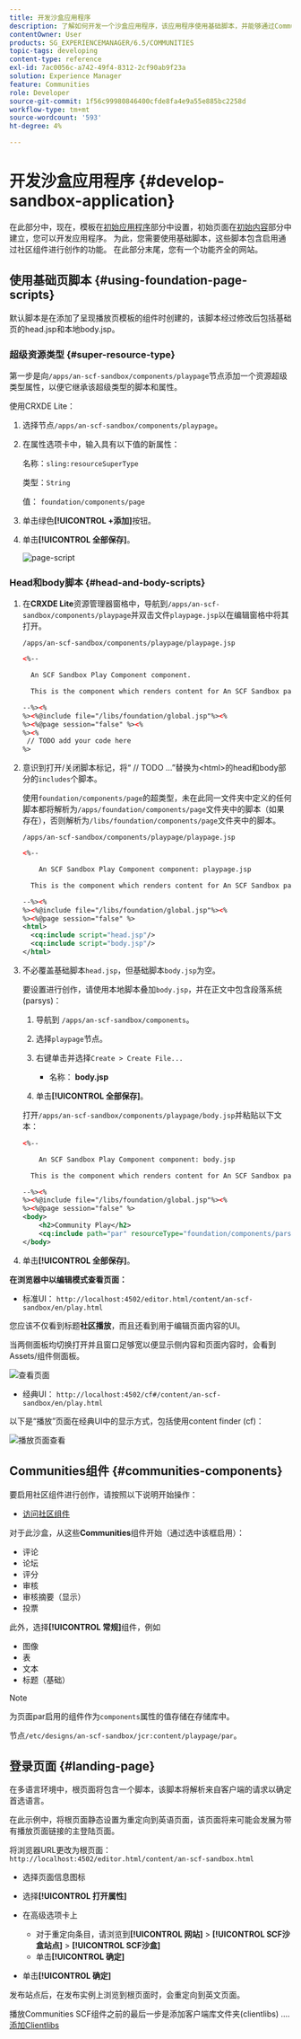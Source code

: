 ```yaml
---
title: 开发沙盒应用程序
description: 了解如何开发一个沙盒应用程序，该应用程序使用基础脚本，并能够通过Communities组件启用创作。
contentOwner: User
products: SG_EXPERIENCEMANAGER/6.5/COMMUNITIES
topic-tags: developing
content-type: reference
exl-id: 7ac0056c-a742-49f4-8312-2cf90ab9f23a
solution: Experience Manager
feature: Communities
role: Developer
source-git-commit: 1f56c99980846400cfde8fa4e9a55e885bc2258d
workflow-type: tm+mt
source-wordcount: '593'
ht-degree: 4%

---
```


# 开发沙盒应用程序  {#develop-sandbox-application}

在此部分中，现在，模板在[初始应用程序](initial-app.md)部分中设置，初始页面在[初始内容](initial-content.md)部分中建立，您可以开发应用程序。 为此，您需要使用基础脚本，这些脚本包含启用通过社区组件进行创作的功能。 在此部分末尾，您有一个功能齐全的网站。

## 使用基础页脚本 {#using-foundation-page-scripts}

默认脚本是在添加了呈现播放页模板的组件时创建的，该脚本经过修改后包括基础页的head.jsp和本地body.jsp。

### 超级资源类型 {#super-resource-type}

第一步是向`/apps/an-scf-sandbox/components/playpage`节点添加一个资源超级类型属性，以便它继承该超级类型的脚本和属性。

使用CRXDE Lite：

1. 选择节点`/apps/an-scf-sandbox/components/playpage`。
1. 在属性选项卡中，输入具有以下值的新属性：

   名称：`sling:resourceSuperType`

   类型：`String`

   值： `foundation/components/page`

1. 单击绿色&#x200B;**[!UICONTROL +添加]**&#x200B;按钮。
1. 单击&#x200B;**[!UICONTROL 全部保存]**。

   ![page-script](assets/page-script.png)

### Head和body脚本 {#head-and-body-scripts}

1. 在&#x200B;**CRXDE Lite**&#x200B;资源管理器窗格中，导航到`/apps/an-scf-sandbox/components/playpage`并双击文件`playpage.jsp`以在编辑窗格中将其打开。

   `/apps/an-scf-sandbox/components/playpage/playpage.jsp`

   ```xml
   <%--
   
     An SCF Sandbox Play Component component.
   
     This is the component which renders content for An SCF Sandbox page.
   
   --%><%
   %><%@include file="/libs/foundation/global.jsp"%><%
   %><%@page session="false" %><%
   %><%
    // TODO add your code here
   %>
   ```

1. 意识到打开/关闭脚本标记，将“ // TODO ...”替换为&lt;html>的head和body部分的`includes`个脚本。

   使用`foundation/components/page`的超类型，未在此同一文件夹中定义的任何脚本都将解析为`/apps/foundation/components/page`文件夹中的脚本（如果存在），否则解析为`/libs/foundation/components/page`文件夹中的脚本。

   `/apps/an-scf-sandbox/components/playpage/playpage.jsp`

   ```xml
   <%--
   
       An SCF Sandbox Play Component component: playpage.jsp
   
     This is the component which renders content for An SCF Sandbox page.
   
   --%><%
   %><%@include file="/libs/foundation/global.jsp"%><%
   %><%@page session="false" %>
   <html>
     <cq:include script="head.jsp"/>
     <cq:include script="body.jsp"/>
   </html>
   ```

1. 不必覆盖基础脚本`head.jsp`，但基础脚本`body.jsp`为空。

   要设置进行创作，请使用本地脚本叠加`body.jsp`，并在正文中包含段落系统(parsys)：

   1. 导航到 `/apps/an-scf-sandbox/components`。
   1. 选择`playpage`节点。
   1. 右键单击并选择`Create > Create File...`

      * 名称： **body.jsp**

   1. 单击&#x200B;**[!UICONTROL 全部保存]**。

   打开`/apps/an-scf-sandbox/components/playpage/body.jsp`并粘贴以下文本：

   ```xml
   <%--
   
       An SCF Sandbox Play Component component: body.jsp
   
     This is the component which renders content for An SCF Sandbox page.
   
   --%><%
   %><%@include file="/libs/foundation/global.jsp"%><%
   %><%@page session="false" %>
   <body>
       <h2>Community Play</h2>
       <cq:include path="par" resourceType="foundation/components/parsys" />
   </body>
   ```

1. 单击&#x200B;**[!UICONTROL 全部保存]**。

**在浏览器中以编辑模式查看页面：**

* 标准UI： `http://localhost:4502/editor.html/content/an-scf-sandbox/en/play.html`

您应该不仅看到标题&#x200B;**社区播放**，而且还看到用于编辑页面内容的UI。

当两侧面板均切换打开并且窗口足够宽以便显示侧内容和页面内容时，会看到Assets/组件侧面板。

![查看页面](assets/view-page.png)

* 经典UI： `http://localhost:4502/cf#/content/an-scf-sandbox/en/play.html`

以下是“播放”页面在经典UI中的显示方式，包括使用content finder (cf)：

![播放页面查看](assets/play-page-view.png)

## Communities组件 {#communities-components}

要启用社区组件进行创作，请按照以下说明开始操作：

* [访问社区组件](basics.md#accessing-communities-components)

对于此沙盒，从这些&#x200B;**Communities**&#x200B;组件开始（通过选中该框启用）：

* 评论
* 论坛
* 评分
* 审核
* 审核摘要（显示）
* 投票

此外，选择&#x200B;**[!UICONTROL 常规]**&#x200B;组件，例如

* 图像
* 表
* 文本
* 标题（基础）

>[!NOTE]
>
>为页面par启用的组件作为`components`属性的值存储在存储库中。
>
>节点`/etc/designs/an-scf-sandbox/jcr:content/playpage/par`。

## 登录页面 {#landing-page}

在多语言环境中，根页面将包含一个脚本，该脚本将解析来自客户端的请求以确定首选语言。

在此示例中，将根页面静态设置为重定向到英语页面，该页面将来可能会发展为带有播放页面链接的主登陆页面。

将浏览器URL更改为根页面： `http://localhost:4502/editor.html/content/an-scf-sandbox.html`

* 选择页面信息图标
* 选择&#x200B;**[!UICONTROL 打开属性]**
* 在高级选项卡上

   * 对于重定向条目，请浏览到&#x200B;**[!UICONTROL 网站]** > **[!UICONTROL SCF沙盒站点]** > **[!UICONTROL SCF沙盒]**
   * 单击&#x200B;**[!UICONTROL 确定]**

* 单击&#x200B;**[!UICONTROL 确定]**

发布站点后，在发布实例上浏览到根页面时，会重定向到英文页面。

播放Communities SCF组件之前的最后一步是添加客户端库文件夹(clientlibs) .... [添加Clientlibs](add-clientlibs.md)
